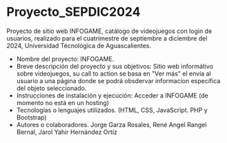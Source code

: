 # Proyecto_SEPDIC2024
Proyecto de sitio web INFOGAME, catálogo de videojuegos con login de usuarios, realizado para el cuatrimestre de septiembre a diciembre del 2024, Universidad Técnológica de Aguascalientes.

- Nombre del proyecto: INFOGAME.
- Breve descripción del proyecto y sus objetivos: Sitio web informátivo sobre videojuegos, su call to action se  basa en "Ver más" el envía al      usuario a una página donde se podrá obsdervar informacíon específica del objeto seleccionado.
- Instrucciones de instalación y ejecución: Acceder a INFOGAME (de momento no está en un hosting)
- Tecnologías o lenguajes utilizados. (HTML, CSS, JavaScript. PHP y Bootstrap)
- Autores o colaboradores. Jorge Garza Rosales, René Angel Rangel Bernal, Jarol Yahir Hernández Ortíz